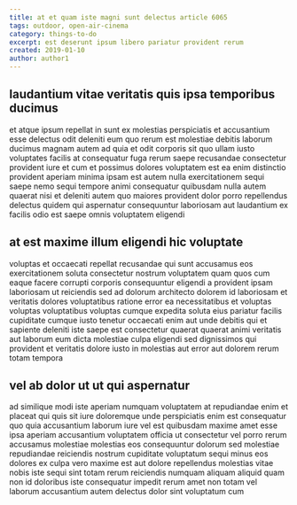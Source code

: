 ```yaml
---
title: at et quam iste magni sunt delectus article 6065
tags: outdoor, open-air-cinema
category: things-to-do
excerpt: est deserunt ipsum libero pariatur provident rerum
created: 2019-01-10
author: author1
---
```


## laudantium vitae veritatis quis ipsa temporibus ducimus

et atque ipsum repellat in sunt ex molestias perspiciatis et accusantium esse delectus odit deleniti eum quo rerum est molestiae debitis laborum ducimus magnam autem ad quia et odit corporis sit quo ullam iusto voluptates facilis at consequatur fuga rerum saepe recusandae consectetur provident iure et cum et possimus dolores voluptatem est ea enim distinctio provident aperiam minima ipsam est autem nulla exercitationem sequi saepe nemo sequi tempore animi consequatur quibusdam nulla autem quaerat nisi et deleniti autem quo maiores provident dolor porro repellendus delectus quidem qui aspernatur consequuntur laboriosam aut laudantium ex facilis odio est saepe omnis voluptatem eligendi

## at est maxime illum eligendi hic voluptate

voluptas et occaecati repellat recusandae qui sunt accusamus eos exercitationem soluta consectetur nostrum voluptatem quam quos cum eaque facere corrupti corporis consequuntur eligendi a provident ipsam laboriosam ut reiciendis sed ad dolorum architecto dolorem id laboriosam et veritatis dolores voluptatibus ratione error ea necessitatibus et voluptas voluptas voluptatibus voluptas cumque expedita soluta eius pariatur facilis cupiditate cumque iusto tenetur occaecati enim aut unde debitis qui et sapiente deleniti iste saepe est consectetur quaerat quaerat animi veritatis aut laborum eum dicta molestiae culpa eligendi sed dignissimos qui provident et veritatis dolore iusto in molestias aut error aut dolorem rerum totam tempora

## vel ab dolor ut ut qui aspernatur

ad similique modi iste aperiam numquam voluptatem at repudiandae enim et placeat qui quis sit iure doloremque unde perspiciatis enim est consequatur quo quia accusantium laborum iure vel est quibusdam maxime amet esse ipsa aperiam accusantium voluptatem officia ut consectetur vel porro rerum accusamus molestiae molestias eos consequuntur dolorum sed molestiae repudiandae reiciendis nostrum cupiditate voluptatum sequi minus eos dolores ex culpa vero maxime est aut dolore repellendus molestias vitae nobis iste sequi sint totam rerum reiciendis numquam aliquam aliquid quam non id doloribus iste consequatur impedit rerum amet non totam vel laborum accusantium autem delectus dolor sint voluptatum cum

